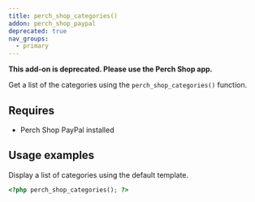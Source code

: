 ```yaml
---
title: perch_shop_categories()
addon: perch_shop_paypal
deprecated: true
nav_groups:
  - primary
---
```


**This add-on is deprecated. Please use the Perch Shop app.**

Get a list of the categories using the `perch_shop_categories()` function.

## Requires

- Perch Shop PayPal installed

## Usage examples

Display a list of categories using the default template.

```php
<?php perch_shop_categories(); ?>
```
